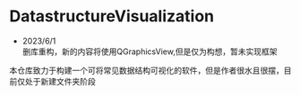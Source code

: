 # DatastructureVisualization

* 2023/6/1  
删库重构，新的内容将使用QGraphicsView,但是仅为构想，暂未实现框架


本仓库致力于构建一个可将常见数据结构可视化的软件，但是作者很水且很摆，目前仅处于新建文件夹阶段
